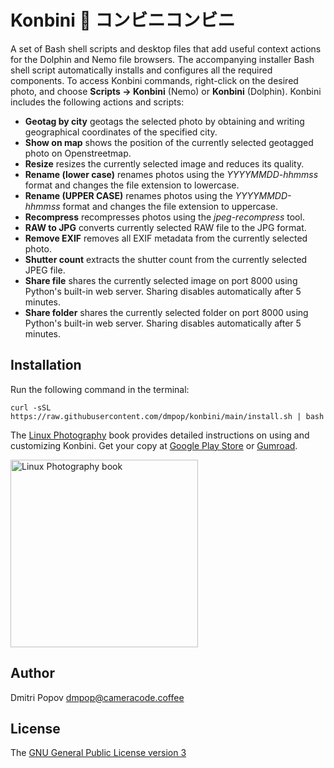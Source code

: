 # Konbini :convenience_store: コンビニコンビニ

A set of Bash shell scripts and desktop files that add useful context actions for the Dolphin and Nemo file browsers. The accompanying installer Bash shell script automatically installs and configures all the required components. To access Konbini commands, right-click on the desired photo, and choose **Scripts -> Konbini** (Nemo) or **Konbini** (Dolphin). Konbini includes the following actions and scripts:

- **Geotag by city** geotags the selected photo by obtaining and writing geographical coordinates of the specified city.
- **Show on map** shows the position of the currently selected geotagged photo on Openstreetmap.
- **Resize** resizes the currently selected image and reduces its quality.
- **Rename (lower case)** renames photos using the _YYYYMMDD-hhmmss_ format and changes the file extension to lowercase.
- **Rename (UPPER CASE)** renames photos using the _YYYYMMDD-hhmmss_ format and changes the file extension to uppercase.
- **Recompress** recompresses photos using the _jpeg-recompress_ tool.
- **RAW to JPG** converts currently selected RAW file to the JPG format.
- **Remove EXIF** removes all EXIF metadata from the currently selected photo.
- **Shutter count** extracts the shutter count from the currently selected JPEG file.
- **Share file** shares the currently selected image on port 8000 using Python's built-in web server. Sharing disables automatically after 5 minutes.
- **Share folder** shares the currently selected folder on port 8000 using Python's built-in web server. Sharing disables automatically after 5 minutes.

## Installation

Run the following command in the terminal:

```
curl -sSL https://raw.githubusercontent.com/dmpop/konbini/main/install.sh | bash
```

The [Linux Photography](https://gumroad.com/l/linux-photography) book provides detailed instructions on using and customizing Konbini. Get your copy at [Google Play Store](https://play.google.com/store/books/details/Dmitri_Popov_Linux_Photography?id=cO70CwAAQBAJ) or [Gumroad](https://gumroad.com/l/linux-photography).

<img src="https://cameracode.coffee/uploads/linux-photography.png" title="Linux Photography book" width="300"/>

## Author

Dmitri Popov [dmpop@cameracode.coffee](mailto:dmpop@cameracode.coffee)

## License

The [GNU General Public License version 3](http://www.gnu.org/licenses/gpl-3.0.en.html)
